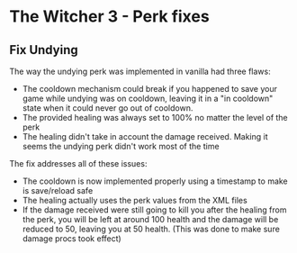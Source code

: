 # The Witcher 3 - Perk fixes

## Fix Undying
The way the undying perk was implemented in vanilla had three flaws:
 - The cooldown mechanism could break if you happened to save your game while undying was on cooldown, leaving it in a "in cooldown" state when it could never go out of cooldown.
 - The provided healing was always set to 100% no matter the level of the perk
 - The healing didn't take in account the damage received. Making it seems the undying perk didn't work most of the time

The fix addresses all of these issues:
 - The cooldown is now implemented properly using a timestamp to make is save/reload safe
 - The healing actually uses the perk values from the XML files
 - If the damage received were still going to kill you after the healing from the perk, you will be left at around 100 health and the damage will be reduced to 50, leaving you at 50 health. (This was done to make sure damage procs took effect)